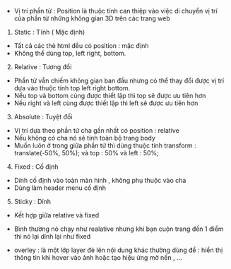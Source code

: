 - Vị trí phần tử : Position là thuộc tính can thiệp vào việc di chuyển vị trí của phần tử những không gian 3D trên các trang web

1. Static : Tĩnh ( Mặc định)

- Tất cả các thẻ html đều có position : mặc định
- Không thể dùng top, left right, bottom.

2. Relative : Tương đối

- Phần tử vẫn chiếm không gian ban đầu nhưng có thể thay đổi được vị trí dựa vào thuộc tính top left right bottom.
- Nếu top và bottom cùng được thiết lập thì top sẽ được ưu tiên hơn
- Nếu right và left cùng được thiết lập thì left sẽ được ưu tiên hơn

3. Absolute : Tuyệt đối

- Vị trí dựa theo phần tử cha gần nhất có position : relative
- Nếu không có cha nó sẽ tính toàn bộ trang body
- Muốn luôn ở trong giữa phần tử thì dùng thuộc tính transform : translate(-50%, 50%); và top : 50% và left : 50%;

4. Fixed : Cố định

- Dính cố định vào toàn màn hình , không phụ thuộc vào cha
- Dùng làm header menu cố định

5. Sticky : Dính

- Kết hợp giữa relative và fixed
- Bình thường nó chạy như realative nhưng khi bạn cuộn trang đến 1 điểm thì nó lại dính lại như fixed

- overley : là một lớp layer đè lên nội dung khác thường dùng để : hiển thị thông tin khi hover vào ảnh hoặc tạo hiệu ứng mờ nền , ...
